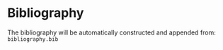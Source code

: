 # Bibliography

The bibliography will be automatically constructed and appended from: `bibliography.bib`
